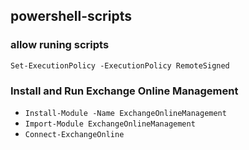 ## powershell-scripts
### allow runing scripts
``` Set-ExecutionPolicy -ExecutionPolicy RemoteSigned ```

### Install and Run Exchange Online Management
+ ``` Install-Module -Name ExchangeOnlineManagement ```
+ ``` Import-Module ExchangeOnlineManagement ```
+ ``` Connect-ExchangeOnline ```
